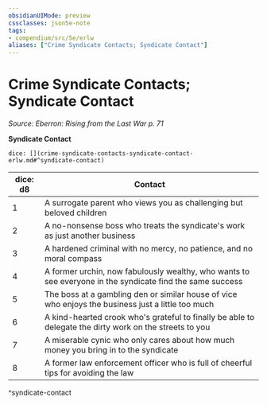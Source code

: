 ```yaml
---
obsidianUIMode: preview
cssclasses: json5e-note
tags:
- compendium/src/5e/erlw
aliases: ["Crime Syndicate Contacts; Syndicate Contact"]
---
```

# Crime Syndicate Contacts; Syndicate Contact
*Source: Eberron: Rising from the Last War p. 71* 

**Syndicate Contact**

`dice: [](crime-syndicate-contacts-syndicate-contact-erlw.md#^syndicate-contact)`

| dice: d8 | Contact |
|----------|---------|
| 1 | A surrogate parent who views you as challenging but beloved children |
| 2 | A no-nonsense boss who treats the syndicate's work as just another business |
| 3 | A hardened criminal with no mercy, no patience, and no moral compass |
| 4 | A former urchin, now fabulously wealthy, who wants to see everyone in the syndicate find the same success |
| 5 | The boss at a gambling den or similar house of vice who enjoys the business just a little too much |
| 6 | A kind-hearted crook who's grateful to finally be able to delegate the dirty work on the streets to you |
| 7 | A miserable cynic who only cares about how much money you bring in to the syndicate |
| 8 | A former law enforcement officer who is full of cheerful tips for avoiding the law |
^syndicate-contact